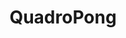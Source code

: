 ---
title: QuadroPong
layout: post
category: game
name: QuadroPong
description: "Four player pong made using monogame"
logo: "/assets/pong.png"
buttons:
  - title: "Source Code"
    url: https://github.com/chrisevans9629/QuadroPong
---